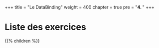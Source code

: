 +++
title = "Le DataBinding"
weight = 400
chapter = true
pre = "<b>4. </b>"
+++

# Liste des exercices

{{% children %}}
